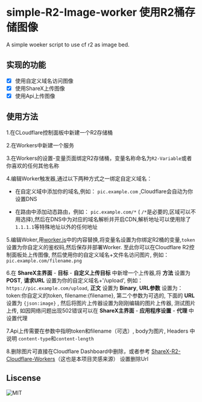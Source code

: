 # simple-R2-Image-worker 使用R2桶存储图像

A simple woeker script to use cf r2 as image bed.

## 实现的功能

- [x] 使用自定义域名访问图像
- [x] 使用ShareX上传图像
- [x] 使用Api上传图像

## 使用方法

1.在CLoudflare控制面板中新建一个R2存储桶

2.在Workers中新建一个服务

3.在Workers的设置-变量页面绑定R2存储桶，变量名称命名为`R2-Variable`或者你喜欢的任何其他名称

4.编辑Worker触发器,通过以下两种方式之一绑定自定义域名：

  - 在自定义域中添加你的域名,例如： `pic.example.com` ,Cloudflare会自动为你设置DNS
    
  - 在路由中添加动态路由，例如： `pic.example.com/*` ( `/*`是必要的,区域可以不用选择),然后在DNS中为对应的域名解析并开启CDN,解析地址可以使用除了`1.1.1.1`等特殊地址以外的任何地址
    
5.编辑Woker,用[worker.js](https://github.com/We-Jinyao/simple-R2-Image-worker/blob/main/worker.js "worker")中的内容替换,将变量名设置为你绑定R2桶的变量,`token`设置为你自定义的鉴权码,然后保存并部署Worker. 至此你可以在Cloudflare R2控制面板处上传图像, 然后使用你的自定义域名+文件名访问图片, 例如： `pic.example.com/filename.png` 


6.在 **ShareX主界面** - **目标** - **自定义上传目标** 中新增一个上传器,将 **方法** 设置为 **POST**, **请求URL** 设置为你的自定义域名+'/upload', 例如： `https://pic.example.com/upload`, **正文** 设置为 **Binary**, **URL参数** 设置为： token:你自定义的token, filename:{filename}, 第二个参数为可选的, 下面的 **URL**设置为 `{json:image}` , 然后将图片上传器设置为刚刚编辑的图片上传器, 测试图片上传, 如因网络问题出现502错误可以在  **ShareX主界面** - **应用程序设置** - **代理** 中设置代理


7.Api上传需要在参数中指明token和filename（可选）, body为图片, Headers 中说明 `content-type`和`content-length`


8.删除图片可直接在Cloudflare Dashboard中删除，或者参考 [ShareX-R2-Cloudflare-Workers](https://github.com/Cherry/ShareX-R2-Cloudflare-Workers)（这也是本项目灵感来源） 设置删除Url

## Liscense

![MIT](https://img.shields.io/github/license/We-Jinyao/simple-R2-Image-worker)

